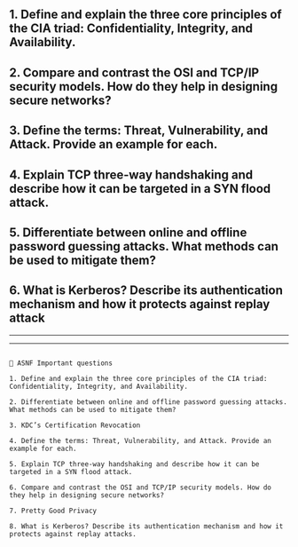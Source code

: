 ## 1. Define and explain the three core principles of the CIA triad: Confidentiality, Integrity, and Availability.


## 2. Compare and contrast the OSI and TCP/IP security models. How do they help in designing secure networks?


## 3. Define the terms: Threat, Vulnerability, and Attack. Provide an example for each.


## 4. Explain TCP three-way handshaking and describe how it can be targeted in a SYN flood attack.


## 5. Differentiate between online and offline password guessing attacks. What methods can be used to mitigate them?


## 6. What is Kerberos? Describe its authentication mechanism and how it protects against replay attack



---
---

```

📌 ASNF Important questions 
 
1. Define and explain the three core principles of the CIA triad: Confidentiality, Integrity, and Availability.

2. Differentiate between online and offline password guessing attacks. What methods can be used to mitigate them?

3. KDC’s Certification Revocation

4. Define the terms: Threat, Vulnerability, and Attack. Provide an example for each.

5. Explain TCP three-way handshaking and describe how it can be targeted in a SYN flood attack.

6. Compare and contrast the OSI and TCP/IP security models. How do they help in designing secure networks?

7. Pretty Good Privacy

8. What is Kerberos? Describe its authentication mechanism and how it protects against replay attacks.
```
